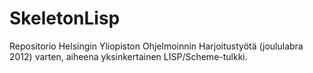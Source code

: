 SkeletonLisp
============

Repositorio Helsingin Yliopiston Ohjelmoinnin Harjoitustyötä (joululabra 2012) varten, aiheena yksinkertainen LISP/Scheme-tulkki.